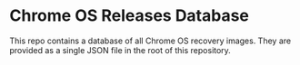 # Chrome OS Releases Database

This repo contains a database of all Chrome OS recovery images. They are provided as a single JSON file in the root of this repository.
